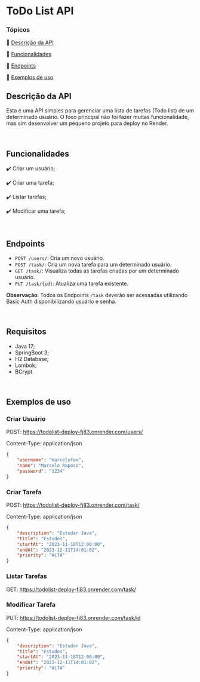 # ToDo List API

### Tópicos 

:small_blue_diamond: [Descrição da API](#descrição-da-api)

:small_blue_diamond: [Funcionalidades](#funcionalidades)

:small_blue_diamond: [Endpoints](#endpoints)

:small_blue_diamond: [Exemplos de uso](#exemplos-de-uso)



## Descrição da API

Esta é uma API simples para gerenciar uma lista de tarefas (Todo list) de um determinado usuário. O foco principal não foi fazer muitas funcionalidade, mas sim desenvolver um pequeno projeto para deploy no Render.

<br>

## Funcionalidades

:heavy_check_mark: Criar um usuário;

:heavy_check_mark: Criar uma tarefa;

:heavy_check_mark: Listar tarefas;

:heavy_check_mark: Modificar uma tarefa;

<br>

## Endpoints

- `POST /users/`: Cria um novo usuário. 
- `POST /task/`: Cria um nova tarefa para um determinado usuário.
- `GET /task/`: Visualiza todas as tarefas criadas por um determinado usuário. 
- `PUT /task/{id}`: Atualiza uma tarefa existente.

**Observação**: Todos os Endpoints `/task` deverão ser acessadas utilizando Basic Auth disponibilizando usuário e senha.

<br>

## Requisitos

- Java 17;
- SpringBoot 3;
- H2 Database;
- Lombok;
- BCrypt.

<br>

## Exemplos de uso

### Criar Usuário

POST: https://todolist-deploy-fj83.onrender.com/users/

Content-Type: application/json 

```json
{
	"username": "marcelofox",
	"name": "Marcelo Raposo",
	"password": "1234"
}
```

### Criar Tarefa

POST: https://todolist-deploy-fj83.onrender.com/task/

Content-Type: application/json 

```json
{
	"description": "Estudar Java",
	"title": "Estudos",
	"startAt": "2023-11-18T12:00:00",
	"endAt": "2023-12-11T14:01:02",
	"priority": "ALTA"
}
```

### Listar Tarefas

GET: https://todolist-deploy-fj83.onrender.com/task/

### Modificar Tarefa

PUT: https://todolist-deploy-fj83.onrender.com/task/id

Content-Type: application/json 

```json
{
	"description": "Estudar Java",
	"title": "Estudos",
	"startAt": "2023-11-18T12:00:00",
	"endAt": "2023-12-11T14:01:02",
	"priority": "ALTA"
}
```
